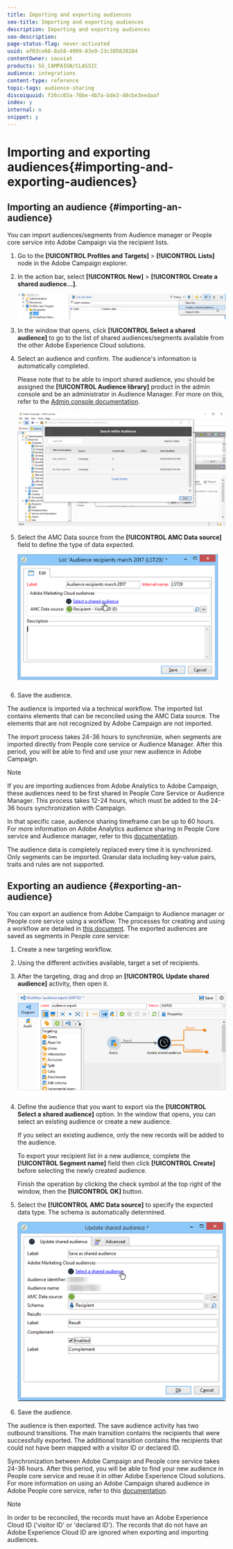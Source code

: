 ```yaml
---
title: Importing and exporting audiences
seo-title: Importing and exporting audiences
description: Importing and exporting audiences
seo-description: 
page-status-flag: never-activated
uuid: af03ce68-8a58-4909-83e9-23c385820284
contentOwner: sauviat
products: SG_CAMPAIGN/CLASSIC
audience: integrations
content-type: reference
topic-tags: audience-sharing
discoiquuid: f26cc65a-76be-4b7a-bde3-d0cbe3eedaaf
index: y
internal: n
snippet: y
---
```


# Importing and exporting audiences{#importing-and-exporting-audiences}

## Importing an audience {#importing-an-audience}

You can import audiences/segments from Audience manager or People core service into Adobe Campaign via the recipient lists.

1. Go to the **[!UICONTROL Profiles and Targets]** > **[!UICONTROL Lists]** node in the Adobe Campaign explorer.
1. In the action bar, select **[!UICONTROL New]** > **[!UICONTROL Create a shared audience...]**.

   ![](assets/aam_import_audience.png)

1. In the window that opens, click **[!UICONTROL Select a shared audience]** to go to the list of shared audiences/segments available from the other Adobe Experience Cloud solutions.
1. Select an audience and confirm. The audience's information is automatically completed.

   Please note that to be able to import shared audience, you should be assigned the **[!UICONTROL Audience library]** product in the admin console and be an administrator in Audience Manager. For more on this, refer to the [Admin console documentation](https://helpx.adobe.com/enterprise/managing/user-guide.html).

   ![](assets/aam_import_audience_3.png)

1. Select the AMC Data source from the **[!UICONTROL AMC Data source]** field to define the type of data expected.

   ![](assets/aam_import_audience_2.png)

1. Save the audience.

The audience is imported via a technical workflow. The imported list contains elements that can be reconciled using the AMC Data source. The elements that are not recognized by Adobe Campaign are not imported.

The import process takes 24-36 hours to synchronize, when segments are imported directly from People core service or Audience Manager. After this period, you will be able to find and use your new audience in Adobe Campaign.

>[!NOTE]
>
>If you are importing audiences from Adobe Analytics to Adobe Campaign, these audiences need to be first shared in People Core Service or Audience Manager. This process takes 12-24 hours, which must be added to the 24-36 hours synchronization with Campaign.
>
>In that specific case, audience sharing timeframe can be up to 60 hours. For more information on Adobe Analytics audience sharing in People Core service and Audience manager, refer to this [documentation](https://docs.adobe.com/content/help/en/analytics/components/segmentation/segmentation-workflow/seg-publish.html).

The audience data is completely replaced every time it is synchronized. Only segments can be imported. Granular data including key-value pairs, traits and rules are not supported.

## Exporting an audience {#exporting-an-audience}

You can export an audience from Adobe Campaign to Audience manager or People core service using a workflow. The processes for creating and using a workflow are detailed in [this document](../../workflow/using/building-a-workflow.md). The exported audiences are saved as segments in People core service:

1. Create a new targeting workflow.
1. Using the different activities available, target a set of recipients.
1. After the targeting, drag and drop an **[!UICONTROL Update shared audience]** activity, then open it.

   ![](assets/aam_export_example.png)

1. Define the audience that you want to export via the **[!UICONTROL Select a shared audience]** option. In the window that opens, you can select an existing audience or create a new audience.

   If you select an existing audience, only the new records will be added to the audience.

   To export your recipient list in a new audience, complete the **[!UICONTROL Segment name]** field then click **[!UICONTROL Create]** before selecting the newly created audience.

   Finish the operation by clicking the check symbol at the top right of the window, then the **[!UICONTROL OK]** button.

1. Select the **[!UICONTROL AMC Data source]** to specify the expected data type. The schema is automatically determined.

   ![](assets/aam_export_audience_activity.png)

1. Save the audience.

The audience is then exported. The save audience activity has two outbound transitions. The main transition contains the recipients that were successfully exported. The additional transition contains the recipients that could not have been mapped with a visitor ID or declared ID.

Synchronization between Adobe Campaign and People core service takes 24-36 hours. After this period, you will be able to find your new audience in People core service and reuse it in other Adobe Experience Cloud solutions. For more information on using an Adobe Campaign shared audience in Adobe People core service, refer to this [documentation](https://docs.adobe.com/content/help/en/core-services/interface/audiences/t-audience-create.html).

>[!NOTE]
>
>In order to be reconciled, the records must have an Adobe Experience Cloud ID ('visitor ID' or 'declared ID'). The records that do not have an Adobe Experience Cloud ID are ignored when exporting and importing audiences.

